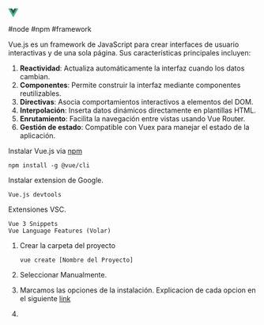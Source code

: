<svg viewBox="0 0 256 221" width="20" height="20" xmlns="http://www.w3.org/2000/svg" preserveAspectRatio="xMidYMid"><path d="M204.8 0H256L128 220.8 0 0h97.92L128 51.2 157.44 0h47.36Z" fill="#41B883"/><path d="m0 0 128 220.8L256 0h-51.2L128 132.48 50.56 0H0Z" fill="#41B883"/><path d="M50.56 0 128 133.12 204.8 0h-47.36L128 51.2 97.92 0H50.56Z" fill="#35495E"/></svg>

#node #npm #framework 

Vue.js es un framework de JavaScript para crear interfaces de usuario interactivas y de una sola página. Sus características principales incluyen:

1. **Reactividad**: Actualiza automáticamente la interfaz cuando los datos cambian.
2. **Componentes**: Permite construir la interfaz mediante componentes reutilizables.
3. **Directivas**: Asocia comportamientos interactivos a elementos del DOM.
4. **Interpolación**: Inserta datos dinámicos directamente en plantillas HTML.
5. **Enrutamiento**: Facilita la navegación entre vistas usando Vue Router.
6. **Gestión de estado**: Compatible con Vuex para manejar el estado de la aplicación.


Instalar Vue.js via [npm](Node.js)
```
npm install -g @vue/cli
```

Instalar extension de Google.
```
Vue.js devtools
```

Extensiones VSC.
```
Vue 3 Snippets
Vue Language Features (Volar)
```

1. Crear la carpeta del proyecto 
	```
	vue create [Nombre del Proyecto]
	```

2. Seleccionar Manualmente.
3. Marcamos las opciones de la instalación.
	Explicacion de cada opcion en el siguiente [link](https://youtu.be/vOdj_e3Z4jY?si=jZYG8HFa_wF0jNmh&t=1497)
4. 


